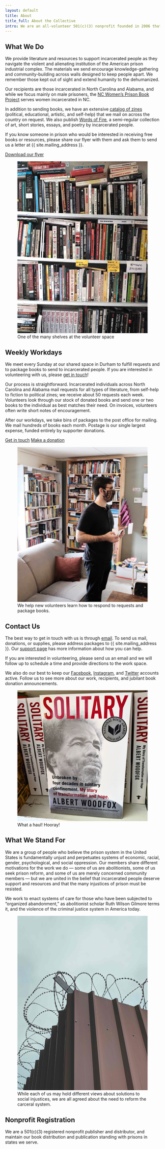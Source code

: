 ```yaml
---
layout: default
title: About
title_full: About the Collective
intro: We are an all-volunteer 501(c)(3) nonprofit founded in 2006 that sends free books and resources to people in prisons and jails in North Carolina and Alabama.
---
```


<div class="copy-left instantiated">
	<div class="content">
		<h2>What We Do</h2>
		<p>We provide literature and resources to support incarcerated people as they navigate the violent and alienating institution of the American prison industrial complex. The materials we send encourage knowledge-gathering and community-building across walls designed to keep people apart. We remember those kept out of sight and extend humanity to the dehumanized.</p>
		<p>Our recipients are those incarcerated in North Carolina and Alabama, and while we focus mainly on male prisoners, the <a href="https://ncwomensprisonbookproject.wordpress.com/">NC Women’s Prison Book Project</a> serves women incarcerated in NC.</p>
		<p>In addition to sending books, we have an extensive <a href="#">catalog of zines</a> (political, educational, artistic, and self-help) that we mail on across the country on request. We also publish <a href="#">Words of Fire</a>, a semi-regular collection of art, short stories, essays, and poetry by incarcerated people.</p>
		<p class="italicized">If you know someone in prison who would be interested in receiving free books or resources, please share our flyer with them and ask them to send us a letter at {{ site.mailing_address }}.</p>
		<a href="#" class="btn-secondary download">Download our flyer</a>
	</div>
	<figure>
		<img src="/img/photo-bookshelf-1.jpg" alt="">
		<figcaption>One of the many shelves at the volunteer space</figcaption>
	</figure>
</div>

<div class="copy-left instantiated">
	<div class="content">
		<h2 id="workdays">Weekly Workdays</h2>
		<p>We meet every Sunday at our shared space in Durham to fulfill requests and to package books to send to incarcerated people. If you are interested in volunteering with us, please <a href="mailto:{{ site.contact_email }}">get in touch</a>!</p>
		<p>Our process is straightforward. Incarcerated individuals  across North Carolina and Alabama mail requests for all types of literature, from self-help to fiction to political zines; we receive about 50 requests each week. Volunteers look through our stock of donated books and send one or two books to the individual as best matches their need. On invoices, volunteers often write short notes of encouragement.</p>
		<p>After our workdays, we take bins of packages to the post office for mailing. We mail hundreds of books each month. Postage is our single largest expense, funded entirely by supporter donations.</p>
		<a href="mailto:{{ site.contact_email }}" class="btn-secondary">Get in touch</a>
		<a href="/donate" class="btn-tertiary arrow link-set">Make a donation</a>
	</div>
	<figure>
		<img src="/img/photo-volunteer-1.jpg" alt="">
		<figcaption>We help new volunteers learn how to respond to requests and package books.</figcaption>
	</figure>
</div>

<div class="copy-left instantiated">
	<div class="content">
		<h2>Contact Us</h2>
		<p>The best way to get in touch with us is through <a href="mailto:{{ site.contact_email }}">email</a>. To send us mail, donations, or supplies, please address packages to {{ site.mailing_address }}. Our <a href="/support-us">support page</a> has more information about how you can help.</p>
		<p>If you are interested in volunteering, please send us an email and we will follow up to schedule a time and provide directions to the work space.</p>
		<p>We also do our best to keep our <a href="{{ site.facebook_link }}">Facebook</a>, <a href="{{ site.instagram_link }}">Instagram</a>, and <a href="{{ site.twitter_link }}">Twitter</a> accounts active. Follow us to see more about our work, recipients, and jubilant book donation announcements.</p>
	</div>
	<figure>
		<img src="/img/photo-solitary.jpg" alt="">
		<figcaption>What a haul! Hooray!</figcaption>
	</figure>
</div>

<div class="copy-left instantiated">
	<div class="content">
		<h2 id="philosophy">What We Stand For</h2>
		<p>We are a group of people who believe the prison system in the United States is fundamentally unjust and perpetuates systems of economic, racial, gender, psychological, and social oppression. Our members share different motivations for the work we do — some of us are abolitionists, some of us seek prison reform, and some of us are merely concerned community members — but we are united in the belief that incarcerated people deserve support and resources and that the many injustices of prison must be resisted.</p>
		<p>We work to enact systems of care for those who have been subjected to “organized abandonment,” as abolitionist scholar Ruth Wilson Gilmore terms it, and the violence of the criminal justice system in America today.</p>
	</div>
	<figure>
		<img src="/img/photo-prison.jpg" alt="">
		<figcaption>While each of us may hold different views about solutions to social injustices, we are all agreed about the need to reform the carceral system.</figcaption>
	</figure>
</div>

<div class="copy-left instantiated">
	<div class="content">
		<h2 id="nonprofit-registration">Nonprofit Registration</h2>
		<p>We are a 501(c)(3) registered nonprofit publisher and distributor, and maintain our book distribution and publication standing with prisons in states we serve. </p>
	</div>
</div>


